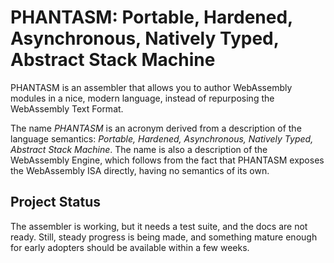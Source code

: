 PHANTASM: Portable, Hardened, Asynchronous, Natively Typed, Abstract Stack Machine
==================================================================================

PHANTASM is an assembler that allows you to author WebAssembly modules in a nice, modern
language, instead of repurposing the WebAssembly Text Format.

The name *PHANTASM* is an acronym derived from a description of the language semantics:
*Portable, Hardened, Asynchronous, Natively Typed, Abstract Stack Machine*. The name is
also a description of the WebAssembly Engine, which follows from the fact that PHANTASM
exposes the WebAssembly ISA directly, having no semantics of its own.

## Project Status

The assembler is working, but it needs a test suite, and the docs are not ready. Still,
steady progress is being made, and something mature enough for early adopters should be
available within a few weeks.
